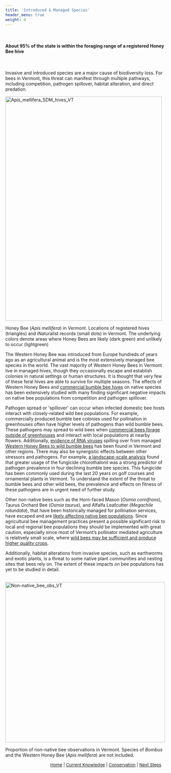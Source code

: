 ```yaml
---
title: 'Introduced & Managed Species'
header_menu: true
weight: 4
---
```

<br>
<div class="lead">
<h4> 
About 95% of the state is within the foraging range of a registered Honey Bee hive
</h4>
</div>
<br>

Invasive and introduced species are a major cause of biodiversity loss. For bees in Vermont, this threat can manifest through multiple pathways, including competition, pathogen spillover, habitat alteration, and direct predation.

<div class = "row">
<div class="doubleColumn">
<div><img src="https://stateofbees.vtatlasoflife.org/images/Apis_mellifera_VT_hives.png" alt="Apis_mellifera_SDM_hives_VT" style="height:700px; width:490px;">
<p class="caption">Honey Bee (<i>Apis mellifera</i>) in Vermont. Locations of registered hives (triangles) and iNaturalist records (small dots) in Vermont. The underlying colors denote areas where Honey Bees are likely (dark green) and unlikely to occur (lightgreen)</p>
</div>
<div>

<div>
The Western Honey Bee was introduced from Europe hundreds of years ago as an agricultural animal and is the most extensively managed bee species in the world. The vast majority of Western Honey Bees in Vermont live in managed hives, though they occasionally escape and establish colonies in natural settings or human structures. It is thought that very few of these feral hives are able to survive for multiple seasons. The effects of Western Honey Bees and <a href=https://www.xerces.org/publications/petitions-comments/letter-to-aphis-ppq-follow-up-to-june-23-2014-bumble-bee-meeting>commercial bumble bee hives</a> on native species has been extensively studied with many finding significant negative impacts on native bee populations from competition and pathogen spillover.

Pathogen spread or 'spillover' can occur when infected domestic bee hosts interact with closely-related wild bee populations. For example, commercially produced bumble bee colonies used for pollination in greenhouses often have higher levels of pathogens than wild bumble bees. These pathogens may spread to wild bees when <a href="https://www.pollinator.org/pollinator.org/assets/generalFiles/NAPPC-Clean-Stock-White-Paper.pdf" target="blank_"><u>commercial bees forage outside of greenhouses</u></a> and interact with local populations at nearby flowers. Additionally, <a href="https://journals.plos.org/plosone/article?id=10.1371/journal.pone.0217822" target="blank_"><u>evidence of RNA viruses</u></a> spilling over from managed <a href="https://www.ncbi.nlm.nih.gov/pmc/articles/PMC8400633/" target="blank_"><u>Western Honey Bees to wild bumble bees</u></a> has been found in Vermont and other regions. There may also be synergistic effects between other stressors and pathogens. For example, <a href="https://royalsocietypublishing.org/doi/full/10.1098/rspb.2017.2181?rss=1" target="blank_"><u>a landscape-scale analysis</u></a> found that greater usage of the fungicide chlorothalonil was a strong predictor of pathogen prevalence in four declining bumble bee species. This fungicide has been commonly used during the last 20 years on golf courses and ornamental plants in Vermont. To understand the extent of the threat to bumble bees and other wild bees, the prevalence and effects on fitness of these pathogens are in urgent need of further study.
</div>
</div>
</div>



<div class = "row">
<div class = "doubleColumn">
<div>
Other non-native bees such as the Horn-faced Mason (<i>Osmia cornifrons</i>), Taurus Orchard Bee (<i>Osmia taurus</i>), and Alfalfa Leafcutter (<i>Megachile rotundata</i>), that have been historically managed for pollination services, have escaped and are <a href="https://www.nature.com/articles/s41598-020-75566-9" target = "blank_"> likely affecting native bee populations</a>. Since agricultural bee management practices present a possible significant risk to local and regional bee populations they should be implemented with great caution, especially since most of Vermont’s pollinator mediated agriculture is relatively small scale, where <a href="https://besjournals.onlinelibrary.wiley.com/doi/10.1111/j.1365-2664.2010.01823.x" target="blank_"> wild bees may be sufficient and produce higher quality crops</a>.


Additionally, habitat alterations from invasive species, such as earthworms and exotic plants, is a threat to some native plant communities and nesting sites that bees rely on. The extent of these impacts on bee populations has yet to be studied in detail.

</div>
<div>
<br>
<img alt="Non-native_bee_obs_VT" src="https://stateofbees.vtatlasoflife.org/images/PropIntroducedObservations_noBombus_noApis.png" style="width: 500px; height: 500px;">
<p class="caption">Proportion of non-native bee observations in Vermont. Species of <i>Bombus</i> and the Western Honey Bee (<i>Apis mellifera</i>) are not included.</p>
</div>
</div>
</div>

<p style="font-size: 10pt; text-align: right; margin-right: 3%"><a href="https://vtecostudies.github.io/SoBees_LandingPage/">Home</a> | <a href="https://vtecostudies.github.io/SoBees_Current_Knowledge/">Current Knowledge</a> | <a href="https://vtecostudies.github.io/SoBees_Conservation/">Conservation</a> | <a href="https://vtecostudies.github.io/SoBees_Next_Steps/">Next Steps</a></p>